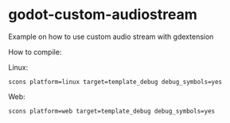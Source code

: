 godot-custom-audiostream
========================

Example on how to use custom audio stream with gdextension

How to compile:

Linux:

    scons platform=linux target=template_debug debug_symbols=yes

Web:

    scons platform=web target=template_debug debug_symbols=yes
